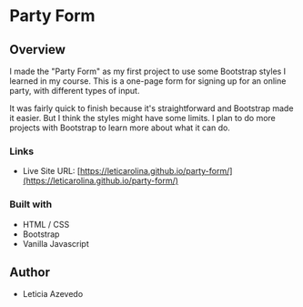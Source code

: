 # Party Form

## Overview

I made the "Party Form" as my first project to use some Bootstrap styles I learned in my course. This is a one-page form for signing up for an online party, with different types of input.

It was fairly quick to finish because it's straightforward and Bootstrap made it easier. But I think the styles might have some limits. I plan to do more projects with Bootstrap to learn more about what it can do.

### Links

- Live Site URL: [https://leticarolina.github.io/party-form/](https://leticarolina.github.io/party-form/)

### Built with

- HTML / CSS
- Bootstrap
- Vanilla Javascript

## Author

- Leticia Azevedo
